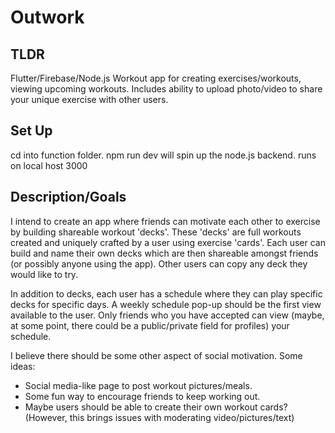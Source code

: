 # Outwork

## TLDR 
Flutter/Firebase/Node.js Workout app for creating exercises/workouts, viewing upcoming workouts. Includes ability to upload photo/video to share your unique exercise with other users.

## Set Up
cd into function folder. npm run dev will spin up the node.js backend. runs on local host 3000

## Description/Goals
I intend to create an app where friends can motivate each other to exercise by building shareable workout 'decks'. These 'decks' are full workouts created and uniquely crafted by a user using exercise 'cards'. Each user can build and name their own decks which are then shareable amongst friends (or possibly anyone using the app). Other users can copy any deck they would like to try. 

In addition to decks, each user has a schedule where they can play specific decks for specific days. A weekly schedule pop-up should be the first view available to the user. Only friends who you have accepted can view (maybe, at some point, there could be a public/private field for profiles) your schedule. 

I believe there should be some other aspect of social motivation. Some ideas:

- Social media-like page to post workout pictures/meals.
- Some fun way to encourage friends to keep working out.
- Maybe users should be able to create their own workout cards? (However, this brings issues with moderating video/pictures/text)

